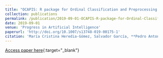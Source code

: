 ```yaml
---
title: "OCAPIS: R package for Ordinal Classification and Preprocessing in Scala"
collection: publications
permalink: /publication/2019-09-01-OCAPIS-R-package-for-Ordinal-Classification-and-Preprocessing-in-Scala
date: 2019-09-01
venue: 'Progress in Artificial Intelligence'
paperurl: 'http://doi.org/10.1007/s13748-019-00175-1'
citation: 'María Cristina Heredia-Gómez, Salvador García, **Pedro Antonio Gutiérrez, **Francisco Herrera, &quot;OCAPIS: R package for Ordinal Classification and Preprocessing in Scala.&quot; Progress in Artificial Intelligence, Vol. 8(3), 2019, pp.287-292.'
---
```

[Access paper here](http://doi.org/10.1007/s13748-019-00175-1){:target="_blank"}
